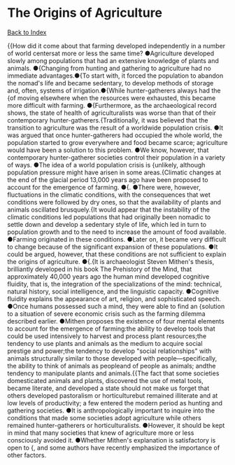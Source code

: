 # The Origins of Agriculture
[Back to Index](https://github.com/windows10010/tpoExtractor/blog/master/README.md)

{{How did it come about that farming developed independently in a number of world centersat more or less the same time? ●Agriculture developed slowly among populations that had an extensive knowledge of plants and animals. ●{Changing from hunting and gathering to agriculture had no immediate advantages.●{To start with, it forced the population to abandon the nomad's life and became sedentary, 
to develop methods of storage and, often, systems of irrigation.●{While hunter-gatherers always had the {of moving elsewhere when the resources were exhausted, 
this became more difficult with farming. ●{Furthermore, as the archaeological record shows, the state of health of agriculturalists was worse than that of their contemporary hunter-gatherers.{Traditionally, it was believed that the transition to agriculture was the result of a worldwide population crisis. ●It was argued that once hunter-gatherers had occupied the whole world, the population started to grow everywhere and food became scarce; agriculture would have been a solution to this problem. ●We know, however, that contemporary hunter-gatherer societies control their population in a variety of ways. ●The idea of a world population crisis is {unlikely, although population pressure might have arisen in some areas.{Climatic changes at the end of the glacial period 13,000 years ago have been proposed to account for the emergence of farming. ●{. ●There were, however, fluctuations in the climatic conditions, with the consequences that wet conditions were followed by dry ones, so that the availability of plants and animals oscillated brusquely.{It would appear that the instability of the climatic conditions led populations that had originally been nomadic to settle down and develop a sedentary style of life, which led in turn to population growth and to the need to increase the amount of food available. ●Farming originated in these conditions. ●Later on, it became very difficult to change because of the significant expansion of these populations. ●It could be argued, however, that these conditions are not sufficient to explain the origins of agriculture. ●{.{It is archaeologist Steven Mithen's thesis, brilliantly developed in his book The Prehistory of the Mind, that approximately 40,000 years ago the human mind developed cognitive fluidity, that is, the integration of the specializations of the mind: technical, natural history, social intelligence, and the linguistic capacity. ●Cognitive fluidity explains the appearance of art, religion, and sophisticated speech. ●Once humans possessed such a mind, they were able to find an {solution to a situation of severe economic crisis such as the farming dilemma described earlier. ●Mithen proposes the existence of four mental elements to account for the emergence of farming:the ability to develop tools that could be used intensively to harvest and process plant resources;the tendency to use plants and animals as the medium to acquire social prestige and power;the tendency to develop "social relationships" with animals structurally similar to those developed with people—specifically, the ability to think of animals as peopleand of people as animals; andthe tendency to manipulate plants and animals.{{The fact that some societies domesticated animals and plants, discovered the use of metal tools, became literate, and developed a state should not make us forget that others developed pastoralism or horticulturebut remained illiterate and at low levels of productivity; a few entered the modern period as hunting and gathering societies. ●It is anthropologically important to inquire into the conditions that made some societies adopt agriculture while others remained hunter-gatherers or horticulturalists. ●However, it should be kept in mind that many societies that knew of agriculture more or less consciously avoided it. ●Whether Mithen's explanation is satisfactory is open to {, and some authors have recently emphasized the importance of other factors.